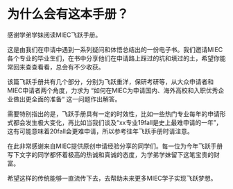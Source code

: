 # 为什么会有这本手册？

感谢学弟学妹阅读MIEC飞跃手册。

这是由我们在申请中遇到一系列疑问和体悟总结出的一份电子书。我们邀请MIEC各个专业的毕业生们，在书中分享他们在申请路上踩过的坑和填过的土，希望你能常回来查查看看，总会有不少收获。

<!-- 值得提到的是，此处的申请更加广义，包含出国、直博、保研与就业共四项，我们邀请了各个专业在这四项中最优秀的同学来和大家谈谈申请。 -->

该篇飞跃手册共有几个部分，分别为飞跃重洋，保研考研等，从大众申请者和MIEC申请者两个角度，力求为 “如何在MIEC为申请国内、海外高校和入职优秀企业做出更全面的准备“ 这一问题作出解答。

需要特别指出的是，飞跃手册具有一定的时效性，比如一些热门专业每年的申请形式都会发生极大变化，再比如当我们谈及“xx专业19fall是史上最难申请的一年”，这有可能意味着20fall会更难申请，所以参考往年飞跃手册时请注意。

在此非常感谢来自MIEC提供原创申请经验分享的同学们。每一位为今年飞跃手册写下文字的同学都怀着极高的热诚和真诚的态度，为学弟学妹留下这笔宝贵的财富。

希望这样的传统能够一直流传下去，去帮助未来更多MIEC学子实现飞跃梦想。
